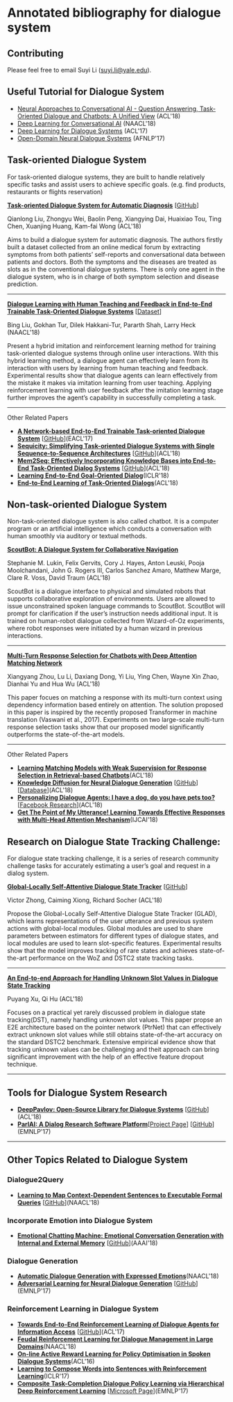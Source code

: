 # Annotated bibliography for dialogue system

## Contributing
Please feel free to email Suyi Li (suyi.li@yale.edu).

## Useful Tutorial for Dialogue System

-	[Neural Approaches to Conversational AI - Question Answering, Task-Oriented Dialogue and Chatbots: A Unified View](https://arxiv.org/pdf/1809.08267.pdf) (ACL'18)
-	[Deep Learning for Conversational AI](https://www.poly-ai.com/docs/naacl18.pdf) (NAACL'18)
-	[Deep Learning for Dialogue Systems](http://aclweb.org/anthology/P17-5004) (ACL'17)
-	[Open-Domain Neural Dialogue Systems](http://aclweb.org/anthology/I17-5003) (AFNLP'17)


## Task-oriented Dialogue System
For task-oriented dialogue systems, they are built to handle relatively specific tasks and assist users to achieve specific goals. (e.g. find products, restaurants or flights reservation)


[**Task-oriented Dialogue System for Automatic Diagnosis**](http://aclweb.org/anthology/P18-2033) [[GitHub](https://github.com/LiuQL2/MedicalChatbot)]

Qianlong Liu, Zhongyu Wei, Baolin Peng, Xiangying Dai, Huaixiao Tou, Ting Chen, Xuanjing Huang, Kam-fai Wong (ACL'18)

Aims to build a dialogue system for automatic diagnosis. The authors firstly built a dataset collected from an online medical forum by extracting symptoms from both patients’ self-reports and conversational data between patients and doctors. Both the symptoms and the diseases are treated as slots as in the conventional dialogue systems. There is only one agent in the dialogue system, who is in charge of both symptom selection and disease prediction.

***

[**Dialogue Learning with Human Teaching and Feedback in End-to-End Trainable Task-Oriented Dialogue Systems**](https://arxiv.org/pdf/1804.06512.pdf) [[Dataset](https://github.com/google-research-datasets/simulated-dialogue)]

Bing Liu, Gokhan Tur, Dilek Hakkani-Tur, Pararth Shah, Larry Heck (NAACL'18)

Present a hybrid imitation and reinforcement learning method for training task-oriented dialogue systems through online user interactions. With this hybrid learning method, a dialogue agent can effectively learn from its interaction with users by learning from human teaching and feedback. Experimental results show that dialogue agents can learn effectively from the mistake it makes via imitation learning from user teaching. Applying reinforcement learning with user feedback after the imitation learning stage further improves the agent’s capability in successfully completing a task.

***

Other Related Papers
* [**A Network-based End-to-End Trainable Task-oriented Dialogue System**](https://arxiv.org/pdf/1604.04562.pdf) [[GitHub](https://github.com/shawnwun/NNDIAL)](EACL'17)
* [**Sequicity: Simplifying Task-oriented Dialogue Systems with Single Sequence-to-Sequence Architectures**](http://aclweb.org/anthology/P18-1133) [[GitHub](https://github.com/WING-NUS/sequicity)](ACL'18)
* [**Mem2Seq: Effectively Incorporating Knowledge Bases into End-to-End Task-Oriented Dialog Systems**](http://aclweb.org/anthology/P18-1136) [[GitHub](https://github.com/HLTCHKUST/Mem2Seq)](ACL'18)
* [**Learning End-to-End Goal-Oriented Dialog**](https://arxiv.org/pdf/1605.07683.pdf)(ICLR'18)
* [**End-to-End Learning of Task-Oriented Dialogs**](http://aclweb.org/anthology/N18-4010)(ACL'18)

## Non-task-oriented Dialogue System
Non-task-oriented dialogue system is also called chatbot. It is a computer program or an artificial intelligence which conducts a conversation with human smoothly via auditory or textual methods.

[**ScoutBot: A Dialogue System for Collaborative Navigation**](https://arxiv.org/pdf/1807.08074.pdf)

Stephanie M. Lukin, Felix Gervits, Cory J. Hayes, Anton Leuski, Pooja Moolchandani, John G. Rogers III, Carlos Sanchez Amaro, Matthew Marge, Clare R. Voss, David Traum (ACL'18)

ScoutBot is a dialogue interface to physical and simulated robots that supports collaborative exploration of environments. Users are allowed to issue unconstrained spoken language commands to ScoutBot. ScoutBot will prompt
for clarification if the user’s instruction needs additional input. It is trained on human-robot dialogue collected from
Wizard-of-Oz experiments, where robot responses were initiated by a human wizard in previous interactions.

***

[**Multi-Turn Response Selection for Chatbots with Deep Attention Matching Network**](http://aclweb.org/anthology/P18-1103)

Xiangyang Zhou, Lu Li, Daxiang Dong, Yi Liu, Ying Chen, Wayne Xin Zhao, Dianhai Yu and Hua Wu (ACL'18)

This paper focues on matching a response with its multi-turn context using dependency information based entirely on attention. The solution proposed in this paper is inspired by the recently proposed Transformer in machine
translation (Vaswani et al., 2017). Experiments on two large-scale multi-turn response selection tasks show that our proposed model significantly outperforms the state-of-the-art models.

***

Other Related Papers
* [**Learning Matching Models with Weak Supervision for Response Selection in Retrieval-based Chatbots**](http://aclweb.org/anthology/P18-2067)(ACL'18)
* [**Knowledge Diffusion for Neural Dialogue Generation**](http://aclweb.org/anthology/P18-1138) [[GitHub](https://github.com/WING-NUS/sequicity)] [[Database](https://github.com/liushuman/neural-knowledge-diffusion)](ACL'18)
* [**Personalizing Dialogue Agents: I have a dog, do you have pets too?**](http://aclweb.org/anthology/P18-1205) [[Facebook Research](https://research.fb.com/publications/personalizing-dialogue-agents-i-have-a-dog-do-you-have-pets-too/)](ACL'18)
* [**Get The Point of My Utterance! Learning Towards Effective Responses with Multi-Head Attention Mechanism**](https://www.ijcai.org/proceedings/2018/0614.pdf)(IJCAI'18)


## Research on Dialogue State Tracking Challenge:
For dialogue state tracking challenge, it is a series of research community challenge tasks for accurately estimating a user’s goal and request in a dialog system.

[**Global-Locally Self-Attentive Dialogue State Tracker**](https://arxiv.org/pdf/1805.09655.pdf) [[GitHub](https://github.com/salesforce/glad)]

Victor Zhong, Caiming Xiong, Richard Socher (ACL'18)

Propose the Global-Locally Self-Attentive Dialogue State Tracker (GLAD), which learns representations of the user utterance and previous system actions with global-local modules. Global modules are used to share parameters between
estimators for different types of dialogue states, and local modules are used to learn slot-specific features. Experimental results show that the model improves tracking of rare states and achieves state-of-the-art performance
on the WoZ and DSTC2 state tracking tasks.

***

[**An End-to-end Approach for Handling Unknown Slot Values in Dialogue State Tracking**](http://aclweb.org/anthology/P18-1134)

Puyang Xu, Qi Hu (ACL'18)

Focuses on a practical yet rarely discussed problem in dialogue state tracking(DST), namely handling unknown slot values. This paper propse an E2E architecture based on the pointer network (PtrNet) that can effectively extract unknown slot
values while still obtains state-of-the-art accuracy on the standard DSTC2 benchmark. Extensive empirical evidence show that tracking unknown values can be challenging and theit approach can bring significant improvement with the help of an effective feature dropout technique.

***

## Tools for Dialogue System Research
* [**DeepPavlov: Open-Source Library for Dialogue Systems**](http://aclweb.org/anthology/P18-4021) [[GitHub](https://github.com/deepmipt/DeepPavlov)](ACL'18)
* [**ParlAI: A Dialog Research Software Platform**](https://arxiv.org/pdf/1705.06476.pdf)[[Project Page](http://www.parl.ai/)] [[GitHub](https://github.com/facebookresearch/ParlAI)](EMNLP'17)

***

## Other Topics Related to Dialogue System

### Dialogue2Query
* [**Learning to Map Context-Dependent Sentences to Executable Formal Queries**](https://arxiv.org/pdf/1804.06868.pdf) [[GitHub](https://github.com/clic-lab/atis)](NAACL'18)

### Incorporate Emotion into Dialogue System
* [**Emotional Chatting Machine: Emotional Conversation Generation with Internal and External Memory**](https://arxiv.org/pdf/1704.01074.pdf) [[GitHub](https://github.com/tuxchow/ecm)](AAAI'18)

### Dialogue Generation
* [**Automatic Dialogue Generation with Expressed Emotions**](http://aclweb.org/anthology/N18-2008)(NAACL'18)
* [**Adversarial Learning for Neural Dialogue Generation**](https://arxiv.org/pdf/1701.06547.pdf) [[GitHub](https://github.com/liuyuemaicha/Adversarial-Learning-for-Neural-Dialogue-Generation-in-Tensorflow)](EMNLP'17)

### Reinforcement Learning in Dialogue System
* [**Towards End-to-End Reinforcement Learning of Dialogue Agents for Information Access**](http://www.aclweb.org/anthology/P17-1045) [[GitHub](https://github.com/MiuLab/KB-InfoBot)](ACL'17)
* [**Feudal Reinforcement Learning for Dialogue Management in Large Domains**](https://arxiv.org/pdf/1803.03232.pdf)(NAACL'18)
* [**On-line Active Reward Learning for Policy Optimisation in Spoken Dialogue Systems**](https://arxiv.org/pdf/1605.07669.pdf)(ACL'16)
* [**Learning to Compose Words into Sentences with Reinforcement Learning**](https://arxiv.org/pdf/1611.09100.pdf)(ICLR'17)
* [**Composite Task-Completion Dialogue Policy Learning via Hierarchical Deep Reinforcement Learning**](https://arxiv.org/pdf/1704.03084.pdf) [[Microsoft Page](https://www.microsoft.com/en-us/research/publication/composite-task-completion-dialogue-system-via-hierarchical-deep-reinforcement-learning/)](EMNLP'17)




